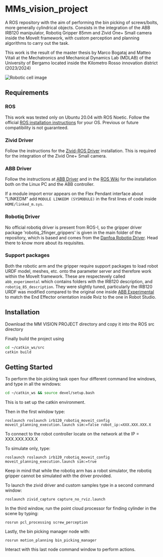 # MMs_vision_project
A ROS repository with the aim of performing the bin picking of screws/bolts, more generally cylindrical objects. Consists in the integration of the ABB IRB120 manipulator, Robotiq Gripper 85mm and Zivid One+ Small camera inside the MoveIt framework, with custom perception and planning algorithms to carry out the task.

This work is the result of the master thesis by Marco Bogataj and Matteo Vitali at the Mechatronics and Mechanical Dynamics Lab (MDLAB) of the University of Bergamo located inside the Kilometro Rosso innovation district (2023/2024)

![Robotic cell image](/robotic_cell_MDLAB.JPG)

## Requirements

### ROS

This work was tested only on Ubuntu 20.04 with ROS Noetic. Follow the official [ROS installation instructions](http://wiki.ros.org/ROS/Installation) for your OS. Previous or future compatibility is not guaranteed.

### Zivid Driver

Follow the instructions for the [Zivid-ROS Driver](https://github.com/zivid/zivid-ros) installation. This is required for the integration of the Zivid One+ Small camera.

### ABB Driver 

Follow the instructions at [ABB Driver](https://github.com/ros-industrial/abb_driver) and in the [ROS Wiki](http://wiki.ros.org/abb_driver) for the installation both on the Linux PC and the ABB controller.

If a module import error appears on the Flex Pendant interface about "LINKEDM" add `MODULE LINKEDM (SYSMODULE)` in the first lines of code inside `HOME/linked_m.sys`.

### Robotiq Driver 

No official robotiq driver is present from ROS-I, so the gripper driver package 'robotiq_2finger_grippers' is given in the main folder of the repository, which is based and comes from the [Danfoa Robotiq Driver](https://github.com/Danfoa/robotiq_2finger_grippers). Head there to know more about its requisites.

### Support packages

Both the robotic arm and the gripper require support packages to load robot URDF model, meshes, etc. onto the parameter server and therefore work within the MoveIt framework. These are respectevely called `abb_experimental` which contains folders with the IRB120 description, and `robotiq_85_description`. They were slightly tuned, particularly the IRB120 URDF was modified compared to the original one inside [ABB Experimental](https://github.com/ros-industrial/abb_experimental) to match the End Effector orientation inside Rviz to the one in Robot Studio.

## Installation

Download the MM VISION PROJECT directory and copy it into the ROS src directory

Finally build the project using 

```bash
cd ~/catkin_ws/src
catkin build
```

## Getting Started

To perform the bin picking task open four different command line windows, and type in all the windows:

```bash
cd ~/catkin_ws && source devel/setup.bash
```

This is to set up the catkin environment.

Then in the first window type:

```
roslaunch roslaunch irb120_robotiq_moveit_config moveit_planning_execution.launch sim:=false robot_ip:=XXX.XXX.XXX.X

```

To connect to the robot controller locate on the network at the IP = XXX.XXX.XXX.X

To simulate only, type:

```
roslaunch roslaunch irb120_robotiq_moveit_config moveit_planning_execution.launch sim:=true

```

Keep in mind that while the robotiq arm has a robot simulator, the robotiq gripper cannot be simulated with the driver provided.


To launch the zivid driver and custom samples type in a second command window:

```
roslaunch zivid_capture capture_no_rviz.launch

```

In the third window, run the point cloud processor for finding cylinder in the scene by typing:

```
rosrun pcl_processing screw_perception 

```

Lastly, the bin picking manager node with:

```
rosrun motion_planning bin_picking_manager

```

Interact with this last node command window to perform actions.

